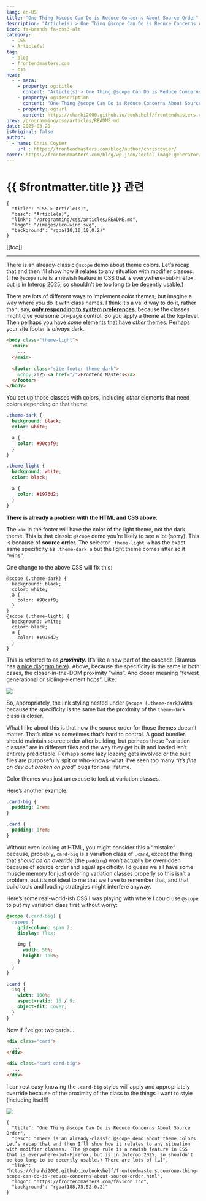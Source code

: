 ```yaml
---
lang: en-US
title: "One Thing @scope Can Do is Reduce Concerns About Source Order"
description: "Article(s) > One Thing @scope Can Do is Reduce Concerns About Source Order"
icon: fa-brands fa-css3-alt
category:
  - CSS
  - Article(s)
tag:
  - blog
  - frontendmasters.com
  - css
head:
  - - meta:
    - property: og:title
      content: "Article(s) > One Thing @scope Can Do is Reduce Concerns About Source Order"
    - property: og:description
      content: "One Thing @scope Can Do is Reduce Concerns About Source Order"
    - property: og:url
      content: https://chanhi2000.github.io/bookshelf/frontendmasters.com/one-thing-scope-can-do-is-reduce-concerns-about-source-order.html
prev: /programming/css/articles/README.md
date: 2025-03-20
isOriginal: false
author:
  - name: Chris Coyier
    url : https://frontendmasters.com/blog/author/chriscoyier/
cover: https://frontendmasters.com/blog/wp-json/social-image-generator/v1/image/5434
---
```


# {{ $frontmatter.title }} 관련

```component VPCard
{
  "title": "CSS > Article(s)",
  "desc": "Article(s)",
  "link": "/programming/css/articles/README.md",
  "logo": "/images/ico-wind.svg",
  "background": "rgba(10,10,10,0.2)"
}
```

[[toc]]

---

<SiteInfo
  name="One Thing @scope Can Do is Reduce Concerns About Source Order"
  desc="There is an already-classic @scope demo about theme colors. Let’s recap that and then I’ll show how it relates to any situation with modifier classes. (The @scope rule is a newish feature in CSS that is everywhere-but-Firefox, but is in Interop 2025, so shouldn’t be too long to be decently usable.) There are lots of […]"
  url="https://frontendmasters.com/blog/one-thing-scope-can-do-is-reduce-concerns-about-source-order/"
  logo="https://frontendmasters.com/favicon.ico"
  preview="https://frontendmasters.com/blog/wp-json/social-image-generator/v1/image/5434"/>

There is an already-classic `@scope` demo about theme colors. Let’s recap that and then I’ll show how it relates to any situation with modifier classes. (The `@scope` rule is a newish feature in CSS that is everywhere-but-Firefox, but is in Interop 2025, so shouldn’t be too long to be decently usable.)

There are lots of different ways to implement color themes, but imagine a way where you do it with class names. I think it’s a valid way to do it, rather than, say, [**only responding to system preferences**](/frontendmasters.com/no-fuss-light-dark-modes.md), because the classes might give you some on-page control. So you apply a theme at the top level. Then perhaps you have *some* elements that have *other* themes. Perhaps your site footer is *always* dark.

```html
<body class="theme-light">
  <main>
    ...
  </main>
   
  <footer class="site-footer theme-dark">
    &copy;2025 <a href="/">Frontend Masters</a>
  </footer>
</body>
```

You set up those classes with colors, including *other* elements that need colors depending on that theme.

```css
.theme-dark {
  background: black;
  color: white;

  a {
    color: #90caf9;
  }
}

.theme-light {
  background: white;
  color: black;

  a {
    color: #1976d2;
  }
}
```

**There is already a problem with the HTML and CSS above.**

The `<a>` in the footer will have the color of the light theme, not the dark theme. This is that classic `@scope` demo you’re likely to see a lot (sorry). This is because of **source order.** The selector `.theme-light a` has the exact same specificity as `.theme-dark a` but the light theme comes after so it “wins”.

One change to the above CSS will fix this:

```css{1,8}
@scope (.theme-dark) {
  background: black;
  color: white;
  a {
    color: #90caf9;
  }
}
@scope (.theme-light) {
  background: white;
  color: black;
  a {
    color: #1976d2;
  }
}
```

This is referred to as _**proximity.**_ It’s like a new part of the cascade (Bramus has [<VPIcon icon="fa-brands fa-chrome"/>a nice diagram here](https://developer.chrome.com/docs/css-ui/at-scope)). Above, because the specificity is the same in both cases, the closer-in-the-DOM proximity “wins”. And closer meaning “fewest generational or sibling-element hops”. Like:

![](https://i0.wp.com/frontendmasters.com/blog/wp-content/uploads/2025/03/CleanShot-2025-03-20-at-07.12.40%402x.png?resize=1024%2C373&ssl=1)

So, appropriately, the link styling nested under `@scope (.theme-dark)`wins because the specificity is the same but the proximity of the `theme-dark` class is closer.

What I like about this is that now the source order for those themes doesn’t matter. That’s nice as sometimes that’s hard to control. A good bundler should maintain source order after building, but perhaps these “variation classes” are in different files and the way they get built and loaded isn’t entirely predictable. Perhaps some lazy loading gets involved or the built files are purposefully spit or who-knows-what. I’ve seen too many *“it’s fine on dev but broken on prod”* bugs for one lifetime.

Color themes was just an excuse to look at variation classes.

Here’s another example:

```css
.card-big {
  padding: 2rem;
}

.card {
  padding: 1rem;
}
```

Without even looking at HTML, you might consider this a “mistake” because, probably, `card-big` is a variation class of `.card`, except the thing that *should be an override* (the `padding`) won’t actually be overridden because of source order and equal specificity. I’d guess we all have some muscle memory for just ordering variation classes properly so this isn’t a problem, but it’s not ideal to me that we have to remember that, and that build tools and loading strategies might interfere anyway.

Here’s some real-world-ish CSS I was playing with where I could use `@scope` to put my variation class first without worry:

```css
@scope (.card-big) {
  :scope {
    grid-column: span 2;
    display: flex;

    img {
      width: 50%;
      height: 100%;
    }
  }
}

.card {
  img {
    width: 100%;
    aspect-ratio: 16 / 9;
    object-fit: cover;
  }
}
```

Now if I’ve got two cards…

```html
<div class="card">
  ...
</div>

<div class="card card-big">
  ...
</div>
```

I can rest easy knowing the `.card-big` styles will apply and appropriately override because of the proximity of the class to the things I want to style (including itself!)

![](https://i0.wp.com/frontendmasters.com/blog/wp-content/uploads/2025/03/Screenshot-2025-03-20-at-7.41.17%E2%80%AFAM.png?resize=1024%2C473&ssl=1)

<!-- TODO: add ARTICLE CARD -->
```component VPCard
{
  "title": "One Thing @scope Can Do is Reduce Concerns About Source Order",
  "desc": "There is an already-classic @scope demo about theme colors. Let’s recap that and then I’ll show how it relates to any situation with modifier classes. (The @scope rule is a newish feature in CSS that is everywhere-but-Firefox, but is in Interop 2025, so shouldn’t be too long to be decently usable.) There are lots of […]",
  "link": "https://chanhi2000.github.io/bookshelf/frontendmasters.com/one-thing-scope-can-do-is-reduce-concerns-about-source-order.html",
  "logo": "https://frontendmasters.com/favicon.ico",
  "background": "rgba(188,75,52,0.2)"
}
```
